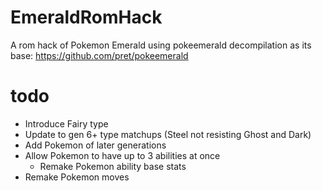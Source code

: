 # EmeraldRomHack

A rom hack of Pokemon Emerald using pokeemerald decompilation as its base: https://github.com/pret/pokeemerald

# todo

- Introduce Fairy type
- Update to gen 6+ type matchups (Steel not resisting Ghost and Dark)
- Add Pokemon of later generations
- Allow Pokemon to have up to 3 abilities at once
    - Remake Pokemon ability base stats
- Remake Pokemon moves
